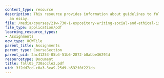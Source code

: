 ```yaml
---
content_type: resource
description: This resource provides information about guidelines to follow while preparing
  an essay.
file: /media/courses/21w-730-1-expository-writing-social-and-ethical-issues-in-print-photography-and-film-fall-2005/3f2dd7cdc0a33ea925d9b532f0f221cb_fall05_730socle2.pdf
file_type: application/pdf
learning_resource_types:
- Assignments
ocw_type: OCWFile
parent_title: Assignments
parent_type: CourseSection
parent_uid: 2ac41253-05b4-51b6-2872-b0abbe36294d
resourcetype: Document
title: fall05_730socle2.pdf
uid: 3f2dd7cd-c0a3-3ea9-25d9-b532f0f221cb
---
```

